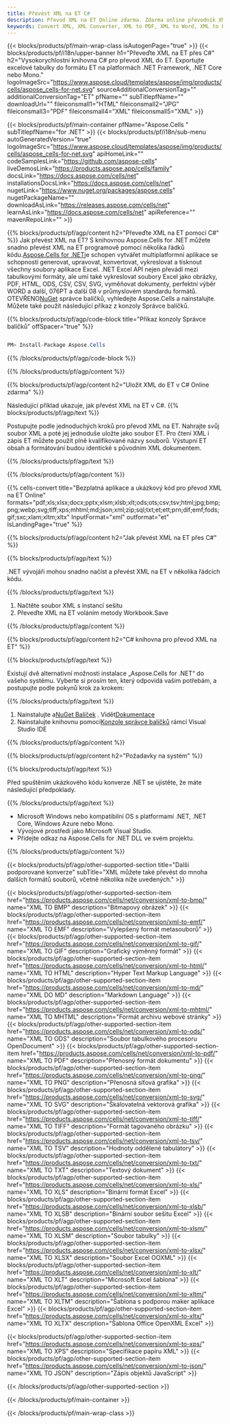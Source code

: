 ```yaml
---
title: Převést XML na ET C#
description: Převod XML na ET Online zdarma. Zdarma online převodník XML na ET. C# XML na ET. XML do ET přes C#.
keywords: Convert XML, XML Converter, XML to PDF, XML to Word, XML to PPT, XML to Image
---
```

{{< blocks/products/pf/main-wrap-class isAutogenPage="true" >}}
{{< blocks/products/pf/i18n/upper-banner h1="Převeďte XML na ET přes C#" h2="Vysokorychlostní knihovna C# pro převod XML do ET. Exportujte excelové tabulky do formátu ET na platformách .NET Framework, .NET Core nebo Mono." logoImageSrc="https://www.aspose.cloud/templates/aspose/img/products/cells/aspose_cells-for-net.svg" sourceAdditionalConversionTag="" additionalConversionTag="ET" pfName="" subTitlepfName="" downloadUrl="" fileiconsmall1="HTML" fileiconsmall2="JPG" fileiconsmall3="PDF" fileiconsmall4="XML" fileiconsmall5="XML" >}}

{{< blocks/products/pf/main-container pfName="Aspose.Cells " subTitlepfName="for .NET" >}}
{{< blocks/products/pf/i18n/sub-menu autoGeneratedVersion="true" logoImageSrc="https://www.aspose.cloud/templates/aspose/img/products/cells/aspose_cells-for-net.svg" apiHomeLink="" codeSamplesLink="https://github.com/aspose-cells" liveDemosLink="https://products.aspose.app/cells/family" docsLink="https://docs.aspose.com/cells/net" installationsDocsLink="https://docs.aspose.com/cells/net" nugetLink="https://www.nuget.org/packages/aspose.cells" nugetPackageName="" downloadAsLink="https://releases.aspose.com/cells/net" learnAsLink="https://docs.aspose.com/cells/net" apiReference="" mavenRepoLink="" >}}

{{% blocks/products/pf/agp/content h2="Převeďte XML na ET pomocí C#" %}}
 Jak převést XML na ET? S knihovnou Aspose.Cells for .NET můžete snadno převést XML na ET programově pomocí několika řádků kódu.[Aspose.Cells for .NET](https://products.aspose.com/cells/net)je schopen vytvářet multiplatformní aplikace se schopností generovat, upravovat, konvertovat, vykreslovat a tisknout všechny soubory aplikace Excel. .NET Excel API nejen převádí mezi tabulkovými formáty, ale umí také vykreslovat soubory Excel jako obrázky, PDF, HTML, ODS, CSV, CSV, SVG, vyměňovat dokumenty, perfektní výběr WORD a další, 076PT a další 08 v průmyslovém standardu formátů. OTEVŘENO[NuGet](https://www.nuget.org/packages/aspose.cells) správce balíčků, vyhledejte Aspose.Cells a nainstalujte. Můžete také použít následující příkaz z konzoly Správce balíčků.

{{% blocks/products/pf/agp/code-block title="Příkaz konzoly Správce balíčků" offSpacer="true" %}}

```cs

PM> Install-Package Aspose.Cells

```

{{% /blocks/products/pf/agp/code-block %}}

{{% /blocks/products/pf/agp/content %}}

{{% blocks/products/pf/agp/content h2="Uložit XML do ET v C# Online zdarma" %}}

Následující příklad ukazuje, jak převést XML na ET v C#.
{{% blocks/products/pf/agp/text %}}

Postupujte podle jednoduchých kroků pro převod XML na ET. Nahrajte svůj soubor XML a poté jej jednoduše uložte jako soubor ET. Pro čtení XML i zápis ET můžete použít plně kvalifikované názvy souborů. Výstupní ET obsah a formátování budou identické s původním XML dokumentem.

{{% /blocks/products/pf/agp/text %}}

{{% /blocks/products/pf/agp/content %}}

{{% cells-convert title="Bezplatná aplikace a ukázkový kód pro převod XML na ET Online" formats="pdf;xls;xlsx;docx;pptx;xlsm;xlsb;xlt;ods;ots;csv;tsv;html;jpg;bmp;png;webp;svg;tiff;xps;mhtml;md;json;xml;zip;sql;txt;et;ett;prn;dif;emf;fods;gif;sxc;xlam;xltm;xltx" InputFormat="xml" outformat="et" IsLandingPage="true" %}}

{{% blocks/products/pf/agp/content h2="Jak převést XML na ET přes C#" %}}

{{% blocks/products/pf/agp/text %}}

 .NET vývojáři mohou snadno načíst a převést XML na ET v několika řádcích kódu.

{{% /blocks/products/pf/agp/text %}}

1.  Načtěte soubor XML s instancí sešitu
1.  Převeďte XML na ET voláním metody Workbook.Save

{{% /blocks/products/pf/agp/content %}}

{{% blocks/products/pf/agp/content h2="C# knihovna pro převod XML na ET" %}}

{{% blocks/products/pf/agp/text %}}

Existují dvě alternativní možnosti instalace „Aspose.Cells for .NET“ do vašeho systému. Vyberte si prosím ten, který odpovídá vašim potřebám, a postupujte podle pokynů krok za krokem:

{{% /blocks/products/pf/agp/text %}}

1.  Nainstalujte a[NuGet Balíček](https://www.nuget.org/packages/Aspose.Cells/) . Vidět[Dokumentace](https://docs.aspose.com/cells/net/installation/#install-asposecells-for-net-through-nuget)
1.  Nainstalujte knihovnu pomocí[Konzole správce balíčků](https://docs.aspose.com/cells/net/installation/#install-asposecells-using-the-package-manager-console) rámci Visual Studio IDE

{{% /blocks/products/pf/agp/content %}}

{{% blocks/products/pf/agp/content h2="Požadavky na systém" %}}

{{% blocks/products/pf/agp/text %}}

 Před spuštěním ukázkového kódu konverze .NET se ujistěte, že máte následující předpoklady.

{{% /blocks/products/pf/agp/text %}}

-  Microsoft Windows nebo kompatibilní OS s platformami .NET, .NET Core, Windows Azure nebo Mono.
-  Vývojové prostředí jako Microsoft Visual Studio.
-  Přidejte odkaz na Aspose.Cells for .NET DLL ve svém projektu.

{{% /blocks/products/pf/agp/content %}}


{{< blocks/products/pf/agp/other-supported-section title="Další podporované konverze" subTitle="XML můžete také převést do mnoha dalších formátů souborů, včetně několika níže uvedených." >}}

{{< blocks/products/pf/agp/other-supported-section-item href="https://products.aspose.com/cells/net/conversion/xml-to-bmp/" name="XML TO BMP" description="Bitmapový obrázek" >}}
{{< blocks/products/pf/agp/other-supported-section-item href="https://products.aspose.com/cells/net/conversion/xml-to-emf/" name="XML TO EMF" description="Vylepšený formát metasouborů" >}}
{{< blocks/products/pf/agp/other-supported-section-item href="https://products.aspose.com/cells/net/conversion/xml-to-gif/" name="XML TO GIF" description="Grafický výměnný formát" >}}
{{< blocks/products/pf/agp/other-supported-section-item href="https://products.aspose.com/cells/net/conversion/xml-to-html/" name="XML TO HTML" description="Hyper Text Markup Language" >}}
{{< blocks/products/pf/agp/other-supported-section-item href="https://products.aspose.com/cells/net/conversion/xml-to-md/" name="XML DO MD" description="Markdown Language" >}}
{{< blocks/products/pf/agp/other-supported-section-item href="https://products.aspose.com/cells/net/conversion/xml-to-mhtml/" name="XML TO MHTML" description="Formát archivu webové stránky" >}}
{{< blocks/products/pf/agp/other-supported-section-item href="https://products.aspose.com/cells/net/conversion/xml-to-ods/" name="XML TO ODS" description="Soubor tabulkového procesoru OpenDocument" >}}
{{< blocks/products/pf/agp/other-supported-section-item href="https://products.aspose.com/cells/net/conversion/xml-to-pdf/" name="XML TO PDF" description="Přenosný formát dokumentu" >}}
{{< blocks/products/pf/agp/other-supported-section-item href="https://products.aspose.com/cells/net/conversion/xml-to-png/" name="XML TO PNG" description="Přenosná síťová grafika" >}}
{{< blocks/products/pf/agp/other-supported-section-item href="https://products.aspose.com/cells/net/conversion/xml-to-svg/" name="XML TO SVG" description="Škálovatelná vektorová grafika" >}}
{{< blocks/products/pf/agp/other-supported-section-item href="https://products.aspose.com/cells/net/conversion/xml-to-tiff/" name="XML TO TIFF" description="Formát tagovaného obrázku" >}}
{{< blocks/products/pf/agp/other-supported-section-item href="https://products.aspose.com/cells/net/conversion/xml-to-tsv/" name="XML TO TSV" description="Hodnoty oddělené tabulátory" >}}
{{< blocks/products/pf/agp/other-supported-section-item href="https://products.aspose.com/cells/net/conversion/xml-to-txt/" name="XML TO TXT" description="Textový dokument" >}}
{{< blocks/products/pf/agp/other-supported-section-item href="https://products.aspose.com/cells/net/conversion/xml-to-xls/" name="XML TO XLS" description="Binární formát Excel" >}}
{{< blocks/products/pf/agp/other-supported-section-item href="https://products.aspose.com/cells/net/conversion/xml-to-xlsb/" name="XML TO XLSB" description="Binární soubor sešitu Excel" >}}
{{< blocks/products/pf/agp/other-supported-section-item href="https://products.aspose.com/cells/net/conversion/xml-to-xlsm/" name="XML TO XLSM" description="Soubor tabulky" >}}
{{< blocks/products/pf/agp/other-supported-section-item href="https://products.aspose.com/cells/net/conversion/xml-to-xlsx/" name="XML TO XLSX" description="Soubor Excel OOXML" >}}
{{< blocks/products/pf/agp/other-supported-section-item href="https://products.aspose.com/cells/net/conversion/xml-to-xlt/" name="XML TO XLT" description="Microsoft Excel šablona" >}}
{{< blocks/products/pf/agp/other-supported-section-item href="https://products.aspose.com/cells/net/conversion/xml-to-xltm/" name="XML TO XLTM" description="Šablona s podporou maker aplikace Excel" >}}
{{< blocks/products/pf/agp/other-supported-section-item href="https://products.aspose.com/cells/net/conversion/xml-to-xltx/" name="XML TO XLTX" description="Šablona Office OpenXML Excel" >}}

{{< blocks/products/pf/agp/other-supported-section-item href="https://products.aspose.com/cells/net/conversion/xml-to-xps/" name="XML TO XPS" description="Specifikace papíru XML" >}}
{{< blocks/products/pf/agp/other-supported-section-item href="https://products.aspose.com/cells/net/conversion/xml-to-json/" name="XML TO JSON" description="Zápis objektů JavaScript" >}}

{{< /blocks/products/pf/agp/other-supported-section >}}

{{< /blocks/products/pf/main-container >}}
    
{{< /blocks/products/pf/main-wrap-class >}}
